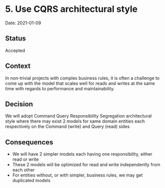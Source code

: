 # 5. Use CQRS architectural style

Date: 2021-01-09

## Status

Accepted

## Context

In non-trivial projects with complex business rules, it is often a challenge to come up with the model that scales well
for reads and writes at the same time with regards to performance and maintainability. 

## Decision

We will adopt Command Query Responsibility Segregation architectural style where there may exist 2 models for same 
domain entities each respectively on the Command (write) and Query (read) sides 

## Consequences

- We will have 2 simpler models each having one responsibility, either read or write 
- These 2 models will be optimized for read and write independently from each other
- For entities without, or with simpler, business rules, we may get duplicated models 
